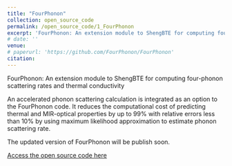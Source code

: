 ```yaml
---
title: "FourPhonon"
collection: open_source_code
permalink: /open_source_code/1_FourPhonon
excerpt: 'FourPhonon: An extension module to ShengBTE for computing four-phonon scattering rates and thermal conductivity.'
# date: ''
venue: 
# paperurl: 'https://github.com/FourPhonon/FourPhonon'
citation: 
---
```

FourPhonon: An extension module to ShengBTE for computing four-phonon scattering rates and thermal conductivity

An accelerated phonon scattering calculation is integrated as an option to the FourPhonon code. It reduces the computational cost of predicting thermal and MIR-optical properties by up to 99% with relative errors less than 10% by using maximum likelihood approximation to estimate phonon scattering rate.

The updated version of FourPhonon will be publish soon. 

[Access the open source code here](https://github.com/FourPhonon/FourPhonon)

<!-- Recommended citation: Your Name, You. (2010). "Paper Title Number 2." <i>Journal 1</i>. 1(2). -->